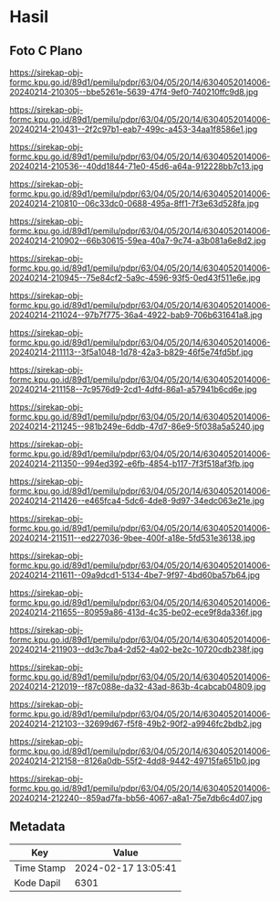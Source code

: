 # Hasil

## Foto C Plano

https://sirekap-obj-formc.kpu.go.id/89d1/pemilu/pdpr/63/04/05/20/14/6304052014006-20240214-210305--bbe5261e-5639-47f4-9ef0-740210ffc9d8.jpg

https://sirekap-obj-formc.kpu.go.id/89d1/pemilu/pdpr/63/04/05/20/14/6304052014006-20240214-210431--2f2c97b1-eab7-499c-a453-34aa1f8586e1.jpg

https://sirekap-obj-formc.kpu.go.id/89d1/pemilu/pdpr/63/04/05/20/14/6304052014006-20240214-210536--40dd1844-71e0-45d6-a64a-912228bb7c13.jpg

https://sirekap-obj-formc.kpu.go.id/89d1/pemilu/pdpr/63/04/05/20/14/6304052014006-20240214-210810--06c33dc0-0688-495a-8ff1-7f3e63d528fa.jpg

https://sirekap-obj-formc.kpu.go.id/89d1/pemilu/pdpr/63/04/05/20/14/6304052014006-20240214-210902--66b30615-59ea-40a7-9c74-a3b081a6e8d2.jpg

https://sirekap-obj-formc.kpu.go.id/89d1/pemilu/pdpr/63/04/05/20/14/6304052014006-20240214-210945--75e84cf2-5a9c-4596-93f5-0ed43f511e6e.jpg

https://sirekap-obj-formc.kpu.go.id/89d1/pemilu/pdpr/63/04/05/20/14/6304052014006-20240214-211024--97b7f775-36a4-4922-bab9-706b631641a8.jpg

https://sirekap-obj-formc.kpu.go.id/89d1/pemilu/pdpr/63/04/05/20/14/6304052014006-20240214-211113--3f5a1048-1d78-42a3-b829-46f5e74fd5bf.jpg

https://sirekap-obj-formc.kpu.go.id/89d1/pemilu/pdpr/63/04/05/20/14/6304052014006-20240214-211158--7c9576d9-2cd1-4dfd-86a1-a57941b6cd6e.jpg

https://sirekap-obj-formc.kpu.go.id/89d1/pemilu/pdpr/63/04/05/20/14/6304052014006-20240214-211245--981b249e-6ddb-47d7-86e9-5f038a5a5240.jpg

https://sirekap-obj-formc.kpu.go.id/89d1/pemilu/pdpr/63/04/05/20/14/6304052014006-20240214-211350--994ed392-e6fb-4854-b117-7f3f518af3fb.jpg

https://sirekap-obj-formc.kpu.go.id/89d1/pemilu/pdpr/63/04/05/20/14/6304052014006-20240214-211426--e465fca4-5dc6-4de8-9d97-34edc063e21e.jpg

https://sirekap-obj-formc.kpu.go.id/89d1/pemilu/pdpr/63/04/05/20/14/6304052014006-20240214-211511--ed227036-9bee-400f-a18e-5fd531e36138.jpg

https://sirekap-obj-formc.kpu.go.id/89d1/pemilu/pdpr/63/04/05/20/14/6304052014006-20240214-211611--09a9dcd1-5134-4be7-9f97-4bd60ba57b64.jpg

https://sirekap-obj-formc.kpu.go.id/89d1/pemilu/pdpr/63/04/05/20/14/6304052014006-20240214-211655--80959a86-413d-4c35-be02-ece9f8da336f.jpg

https://sirekap-obj-formc.kpu.go.id/89d1/pemilu/pdpr/63/04/05/20/14/6304052014006-20240214-211903--dd3c7ba4-2d52-4a02-be2c-10720cdb238f.jpg

https://sirekap-obj-formc.kpu.go.id/89d1/pemilu/pdpr/63/04/05/20/14/6304052014006-20240214-212019--f87c088e-da32-43ad-863b-4cabcab04809.jpg

https://sirekap-obj-formc.kpu.go.id/89d1/pemilu/pdpr/63/04/05/20/14/6304052014006-20240214-212103--32699d67-f5f8-49b2-90f2-a9946fc2bdb2.jpg

https://sirekap-obj-formc.kpu.go.id/89d1/pemilu/pdpr/63/04/05/20/14/6304052014006-20240214-212158--8126a0db-55f2-4dd8-9442-49715fa651b0.jpg

https://sirekap-obj-formc.kpu.go.id/89d1/pemilu/pdpr/63/04/05/20/14/6304052014006-20240214-212240--859ad7fa-bb56-4067-a8a1-75e7db6c4d07.jpg


## Metadata

| Key        | Value               |
| ---------- | ------------------- |
| Time Stamp | 2024-02-17 13:05:41 |
| Kode Dapil | 6301                |



